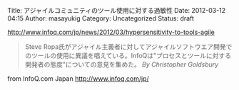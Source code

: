 Title: アジャイルコミュニティのツール使用に対する過敏性
Date: 2012-03-12 04:15
Author: masayukig
Category: Uncategorized
Status: draft

<http://www.infoq.com/jp/news/2012/03/hypersensitivity-to-tools-agile>  
  
  

> Steve
> Ropa氏がアジャイル主義者に対してアジャイルソフトウエア開発でのツールの使用に異議を唱えている。InfoQは"プロセスとツールに対する開発者の態度"についての意見を集めた。
> *By Christopher Goldsbury*

  
  
from InfoQ.com Japan <http://www.infoq.com/jp/>
